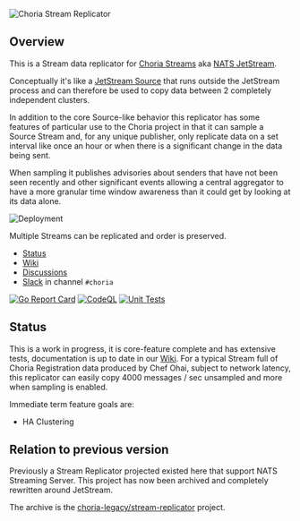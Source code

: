 ![Choria Stream Replicator](https://raw.githubusercontent.com/choria-io/stream-replicator/main/images/logo.png)

## Overview

This is a Stream data replicator for [Choria Streams](https://choria.io/docs/streams/) aka [NATS JetStream](https://docs.nats.io/jetstream/).

Conceptually it's like a [JetStream Source](https://docs.nats.io/running-a-nats-service/nats_admin/jetstream_admin/replication)
that runs outside the JetStream process and can therefore be used to copy data between 2 completely independent clusters.

In addition to the core Source-like behavior this replicator has some features of particular use to the Choria project in 
that it can sample a Source Stream and, for any unique publisher, only replicate data on a set interval like once an hour
or when there is a significant change in the data being sent. 

When sampling it publishes advisories about senders that have not been seen recently and other significant events 
allowing a central aggregator to have a more granular time window awareness than it could get by looking at its data alone.

![Deployment](https://raw.githubusercontent.com/choria-io/stream-replicator/main/images/deployment.png)

Multiple Streams can be replicated and order is preserved.

 * [Status](#status)
 * [Wiki](https://github.com/choria-io/stream-replicator/wiki)
 * [Discussions](https://github.com/choria-io/stream-replicator/discussions)
 * [Slack](https://slack.puppet.com/) in channel `#choria`

[![Go Report Card](https://goreportcard.com/badge/github.com/choria-io/stream-replicator)](https://goreportcard.com/report/github.com/choria-io/stream-replicator)
[![CodeQL](https://github.com/choria-io/stream-replicator/workflows/CodeQL/badge.svg)](https://github.com/choria-io/stream-replicator/actions/workflows/codeql.yaml)
[![Unit Tests](https://github.com/choria-io/stream-replicator/actions/workflows/test.yaml/badge.svg)](https://github.com/choria-io/stream-replicator/actions/workflows/test.yaml)

## Status

This is a work in progress, it is core-feature complete and has extensive tests, documentation is up to date in our
[Wiki](https://github.com/choria-io/stream-replicator/wiki). For a typical Stream full of Choria Registration data
produced by Chef Ohai, subject to network latency, this replicator can easily copy 4000 messages / sec unsampled
and more when sampling is enabled.

Immediate term feature goals are:

 * HA Clustering

## Relation to previous version

Previously a Stream Replicator projected existed here that support NATS Streaming Server.  This project has now been archived
and completely rewritten around JetStream.

The archive is the [choria-legacy/stream-replicator](https://github.com/choria-legacy/stream-replicator) project.
